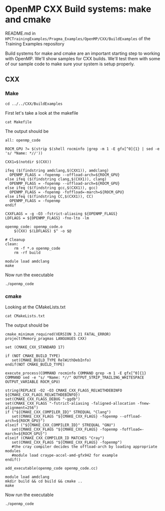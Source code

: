 # OpenMP CXX Build systems: make and cmake

README.md in `HPCTrainingExamples/Pragma_Examples/OpenMP/CXX/BuildExamples` of the Training Examples repository

Build systems for make and cmake are an important starting step to working with OpenMP.
We'll show samples for CXX builds. We'll test them with
some of our sample code to make sure your system is setup properly.

## CXX

### Make

```
cd ../../CXX/BuildExamples
```

First let's take a look at the makefile

```
cat Makefile
```

The output should be

```
all: openmp_code

ROCM_GPU ?= $(strip $(shell rocminfo |grep -m 1 -E gfx[^0]{1} | sed -e 's/ *Name: *//'))

CXX1=$(notdir $(CXX))

ifeq ($(findstring amdclang,$(CXX1)), amdclang)
  OPENMP_FLAGS = -fopenmp --offload-arch=${ROCM_GPU}
else ifeq ($(findstring clang,$(CXX1)), clang)
  OPENMP_FLAGS = -fopenmp --offload-arch=${ROCM_GPU}
else ifeq ($(findstring gcc,$(CXX1)), gcc)
  OPENMP_FLAGS = -fopenmp -foffload=-march=${ROCM_GPU}
else ifeq ($(findstring CC,$(CXX1)), CC)
  OPENMP_FLAGS = -fopenmp
endif

CXXFLAGS = -g -O3 -fstrict-aliasing ${OPENMP_FLAGS}
LDFLAGS = ${OPENMP_FLAGS} -fno-lto -lm

openmp_code: openmp_code.o
	$(CXX) $(LDFLAGS) $^ -o $@

# Cleanup
clean:
	rm -f *.o openmp_code
	rm -rf build
```

```
module load amdclang
make
```

Now run the executable

```
./openmp_code
```

### cmake

Looking at the CMakeLists.txt

```
cat CMakeLists.txt
```

The output should be

```
cmake_minimum_required(VERSION 3.21 FATAL_ERROR)
project(Memory_pragmas LANGUAGES CXX)

set (CMAKE_CXX_STANDARD 17)

if (NOT CMAKE_BUILD_TYPE)
   set(CMAKE_BUILD_TYPE RelWithDebInfo)
endif(NOT CMAKE_BUILD_TYPE)

execute_process(COMMAND rocminfo COMMAND grep -m 1 -E gfx[^0]{1} COMMAND sed -e "s/ *Name: *//" OUTPUT_STRIP_TRAILING_WHITESPACE OUTPUT_VARIABLE ROCM_GPU)

string(REPLACE -O2 -O3 CMAKE_CXX_FLAGS_RELWITHDEBINFO ${CMAKE_CXX_FLAGS_RELWITHDEBINFO})
set(CMAKE_CXX_FLAGS_DEBUG "-ggdb")
set(CMAKE_CXX_FLAGS "-fstrict-aliasing -faligned-allocation -fnew-alignment=256")
if ("${CMAKE_CXX_COMPILER_ID}" STREQUAL "Clang")
   set(CMAKE_CXX_FLAGS "${CMAKE_CXX_FLAGS} -fopenmp --offload-arch=${ROCM_GPU}")
elseif ("${CMAKE_CXX_COMPILER_ID}" STREQUAL "GNU")
   set(CMAKE_CXX_FLAGS "${CMAKE_CXX_FLAGS} -fopenmp -foffload=-march=${ROCM_GPU}")
elseif (CMAKE_CXX_COMPILER_ID MATCHES "Cray")
   set(CMAKE_CXX_FLAGS "${CMAKE_CXX_FLAGS} -fopenmp")
   #the cray compiler decides the offload-arch by loading appropriate modules
   #module load craype-accel-amd-gfx942 for example
endif()

add_executable(openmp_code openmp_code.cc)
```

```
module load amdclang
mkdir build && cd build && cmake ..
make
```

Now run the executable

```
./openmp_code
```

